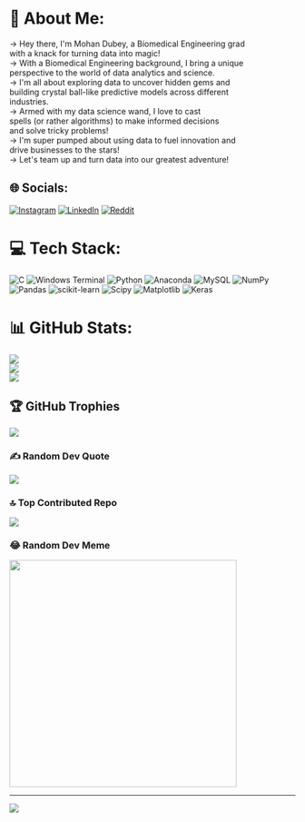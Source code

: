 # 💫 About Me:
-> Hey there, I'm Mohan Dubey, a Biomedical Engineering grad<br>     with a knack for turning data into magic!<br>-> With a Biomedical Engineering background, I bring a unique <br>     perspective to the world of data analytics and science.<br>-> I'm all about exploring data to uncover hidden gems and <br>     building crystal ball-like predictive models across different <br>     industries.<br>-> Armed with my data science wand, I love to cast <br>     spells (or rather algorithms) to make informed decisions <br>     and solve tricky problems!<br>-> I'm super pumped about using data to fuel innovation and <br>     drive businesses to the stars!<br>-> Let's team up and turn data into our greatest adventure!


## 🌐 Socials:
[![Instagram](https://img.shields.io/badge/Instagram-%23E4405F.svg?logo=Instagram&logoColor=white)](https://instagram.com/taricho_xd) [![LinkedIn](https://img.shields.io/badge/LinkedIn-%230077B5.svg?logo=linkedin&logoColor=white)](https://linkedin.com/in/dubey-mohan) [![Reddit](https://img.shields.io/badge/Reddit-%23FF4500.svg?logo=Reddit&logoColor=white)](https://reddit.com/user/taricho_xd) 

# 💻 Tech Stack:
![C](https://img.shields.io/badge/c-%2300599C.svg?style=for-the-badge&logo=c&logoColor=white) ![Windows Terminal](https://img.shields.io/badge/Windows%20Terminal-%234D4D4D.svg?style=for-the-badge&logo=windows-terminal&logoColor=white) ![Python](https://img.shields.io/badge/python-3670A0?style=for-the-badge&logo=python&logoColor=ffdd54) ![Anaconda](https://img.shields.io/badge/Anaconda-%2344A833.svg?style=for-the-badge&logo=anaconda&logoColor=white) ![MySQL](https://img.shields.io/badge/mysql-%2300000f.svg?style=for-the-badge&logo=mysql&logoColor=white) ![NumPy](https://img.shields.io/badge/numpy-%23013243.svg?style=for-the-badge&logo=numpy&logoColor=white) ![Pandas](https://img.shields.io/badge/pandas-%23150458.svg?style=for-the-badge&logo=pandas&logoColor=white) ![scikit-learn](https://img.shields.io/badge/scikit--learn-%23F7931E.svg?style=for-the-badge&logo=scikit-learn&logoColor=white) ![Scipy](https://img.shields.io/badge/SciPy-%230C55A5.svg?style=for-the-badge&logo=scipy&logoColor=%white) ![Matplotlib](https://img.shields.io/badge/Matplotlib-%23ffffff.svg?style=for-the-badge&logo=Matplotlib&logoColor=black) ![Keras](https://img.shields.io/badge/Keras-%23D00000.svg?style=for-the-badge&logo=Keras&logoColor=white)
# 📊 GitHub Stats:
![](https://github-readme-stats.vercel.app/api?username=dubey-mohan&theme=merko&hide_border=false&include_all_commits=true&count_private=true)<br/>
![](https://github-readme-streak-stats.herokuapp.com/?user=dubey-mohan&theme=merko&hide_border=false)<br/>
![](https://github-readme-stats.vercel.app/api/top-langs/?username=dubey-mohan&theme=merko&hide_border=false&include_all_commits=true&count_private=true&layout=compact)

## 🏆 GitHub Trophies
![](https://github-profile-trophy.vercel.app/?username=dubey-mohan&theme=radical&no-frame=false&no-bg=false&margin-w=4)

### ✍️ Random Dev Quote
![](https://quotes-github-readme.vercel.app/api?type=horizontal&theme=radical)

### 🔝 Top Contributed Repo
![](https://github-contributor-stats.vercel.app/api?username=dubey-mohan&limit=5&theme=dark&combine_all_yearly_contributions=true)

### 😂 Random Dev Meme
<img src='https://randommeme-five.vercel.app/' style="height: 400px;"/>

---
[![](https://visitcount.itsvg.in/api?id=dubey-mohan&icon=0&color=0)](https://visitcount.itsvg.in)

<!-- Proudly created with GPRM ( https://gprm.itsvg.in ) -->
